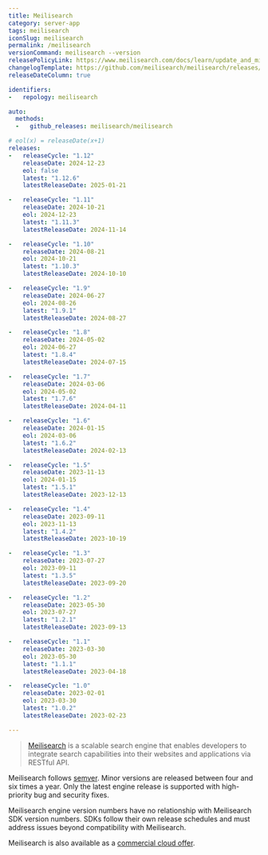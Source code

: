```yaml
---
title: Meilisearch
category: server-app
tags: meilisearch
iconSlug: meilisearch
permalink: /meilisearch
versionCommand: meilisearch --version
releasePolicyLink: https://www.meilisearch.com/docs/learn/update_and_migration/versioning
changelogTemplate: https://github.com/meilisearch/meilisearch/releases/tag/v__LATEST__
releaseDateColumn: true

identifiers:
-   repology: meilisearch

auto:
  methods:
  -   github_releases: meilisearch/meilisearch

# eol(x) = releaseDate(x+1)
releases:
-   releaseCycle: "1.12"
    releaseDate: 2024-12-23
    eol: false
    latest: "1.12.6"
    latestReleaseDate: 2025-01-21

-   releaseCycle: "1.11"
    releaseDate: 2024-10-21
    eol: 2024-12-23
    latest: "1.11.3"
    latestReleaseDate: 2024-11-14

-   releaseCycle: "1.10"
    releaseDate: 2024-08-21
    eol: 2024-10-21
    latest: "1.10.3"
    latestReleaseDate: 2024-10-10

-   releaseCycle: "1.9"
    releaseDate: 2024-06-27
    eol: 2024-08-26
    latest: "1.9.1"
    latestReleaseDate: 2024-08-27

-   releaseCycle: "1.8"
    releaseDate: 2024-05-02
    eol: 2024-06-27
    latest: "1.8.4"
    latestReleaseDate: 2024-07-15

-   releaseCycle: "1.7"
    releaseDate: 2024-03-06
    eol: 2024-05-02
    latest: "1.7.6"
    latestReleaseDate: 2024-04-11

-   releaseCycle: "1.6"
    releaseDate: 2024-01-15
    eol: 2024-03-06
    latest: "1.6.2"
    latestReleaseDate: 2024-02-13

-   releaseCycle: "1.5"
    releaseDate: 2023-11-13
    eol: 2024-01-15
    latest: "1.5.1"
    latestReleaseDate: 2023-12-13

-   releaseCycle: "1.4"
    releaseDate: 2023-09-11
    eol: 2023-11-13
    latest: "1.4.2"
    latestReleaseDate: 2023-10-19

-   releaseCycle: "1.3"
    releaseDate: 2023-07-27
    eol: 2023-09-11
    latest: "1.3.5"
    latestReleaseDate: 2023-09-20

-   releaseCycle: "1.2"
    releaseDate: 2023-05-30
    eol: 2023-07-27
    latest: "1.2.1"
    latestReleaseDate: 2023-09-13

-   releaseCycle: "1.1"
    releaseDate: 2023-03-30
    eol: 2023-05-30
    latest: "1.1.1"
    latestReleaseDate: 2023-04-18

-   releaseCycle: "1.0"
    releaseDate: 2023-02-01
    eol: 2023-03-30
    latest: "1.0.2"
    latestReleaseDate: 2023-02-23

---
```


> [Meilisearch](https://www.meilisearch.com/) is a scalable search engine that enables developers
> to integrate search capabilities into their websites and applications via RESTful API.

Meilisearch follows [semver](https://github.com/meilisearch/engine-team/blob/main/resources/versioning-policy.md).
Minor versions are released between four and six times a year.
Only the latest engine release is supported with high-priority bug and security fixes.

Meilisearch engine version numbers have no relationship with Meilisearch SDK version numbers.
SDKs follow their own release schedules and must address issues beyond compatibility with Meilisearch.

Meilisearch is also available as a [commercial cloud offer](https://www.meilisearch.com/cloud).
